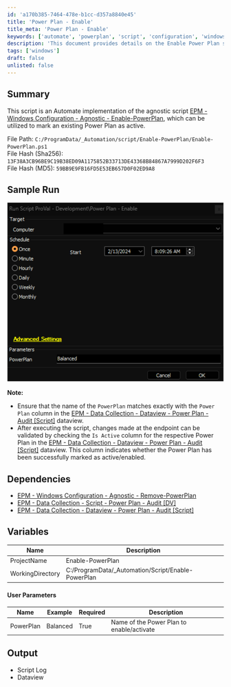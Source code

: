 ```yaml
---
id: 'a170b385-7464-478e-b1cc-d357a8840e45'
title: 'Power Plan - Enable'
title_meta: 'Power Plan - Enable'
keywords: ['automate', 'powerplan', 'script', 'configuration', 'windows']
description: 'This document provides details on the Enable Power Plan script for ConnectWise Automate, including its implementation, usage, dependencies, and output. It allows users to mark an existing Power Plan as active on endpoints, ensuring proper configuration management.'
tags: ['windows']
draft: false
unlisted: false
---
```


## Summary

This script is an Automate implementation of the agnostic script [EPM - Windows Configuration - Agnostic - Enable-PowerPlan](<../../powershell/Enable-PowerPlan.md>), which can be utilized to mark an existing Power Plan as active.

File Path: `C:/ProgramData/_Automation/script/Enable-PowerPlan/Enable-PowerPlan.ps1`  
File Hash (Sha256): `13F38A3CB96BE9C19B38ED09A1175852B33713DE43368B84867A7999D202F6F3`  
File Hash (MD5): `59BB9E9FB16FD5E53EB657D0F02ED9A8`  

## Sample Run

![Sample Run](../../../static/img/Power-Plan---Enable/image_1.png)

**Note:**
- Ensure that the name of the `PowerPlan` matches exactly with the `Power Plan` column in the [EPM - Data Collection - Dataview - Power Plan - Audit [Script]](<../dataviews/Power Plan - Audit Script.md>) dataview.
- After executing the script, changes made at the endpoint can be validated by checking the `Is Active` column for the respective Power Plan in the [EPM - Data Collection - Dataview - Power Plan - Audit [Script]](<../dataviews/Power Plan - Audit Script.md>) dataview. This column indicates whether the Power Plan has been successfully marked as active/enabled.

## Dependencies

- [EPM - Windows Configuration - Agnostic - Remove-PowerPlan](<../../powershell/Remove-PowerPlan.md>)
- [EPM - Data Collection - Script - Power Plan - Audit [DV]](<./Power Plan - Audit DV.md>)
- [EPM - Data Collection - Dataview - Power Plan - Audit [Script]](<../dataviews/Power Plan - Audit Script.md>)

## Variables

| Name              | Description                                   |
|-------------------|-----------------------------------------------|
| ProjectName       | Enable-PowerPlan                             |
| WorkingDirectory   | C:/ProgramData/_Automation/Script/Enable-PowerPlan |

#### User Parameters

| Name        | Example   | Required | Description                             |
|-------------|-----------|----------|-----------------------------------------|
| PowerPlan   | Balanced  | True     | Name of the Power Plan to enable/activate |

## Output

- Script Log
- Dataview



